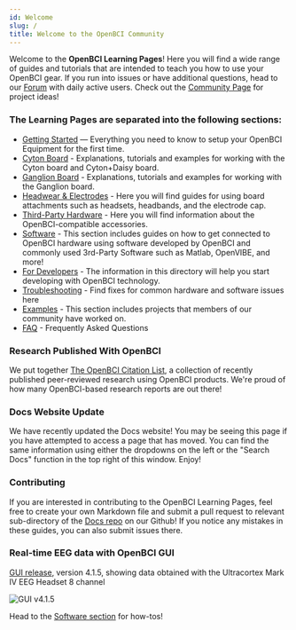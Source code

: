```yaml
---
id: Welcome
slug: /
title: Welcome to the OpenBCI Community
---
```

Welcome to the **OpenBCI Learning Pages**! Here you will find a wide range of guides and tutorials that are intended to teach you how to use your OpenBCI gear. If you run into issues or have additional questions, head to our [Forum](https://openbci.com/forum/) with daily active users. Check out the [Community Page](http://openbci.com/community) for project ideas!

### The Learning Pages are separated into the following sections:

-   [Getting Started](GettingStarted/00-GettingStartedLanding.md) — Everything you need to know to setup your OpenBCI Equipment for the first time.
-   [Cyton Board](Cyton/01-CytonBoard.md) - Explanations, tutorials and examples for working with the Cyton board and Cyton+Daisy board.
-   [Ganglion Board](Ganglion/01-GanglionBoard.md) - Explanations, tutorials and examples for working with the Ganglion board.
-   [Headwear & Electrodes](AddOns/00-AddOnLanding.md) - Here you will find guides for using board attachments such as headsets, headbands, and the electrode cap.
-   [Third-Party Hardware](ThirdParty/00-ThirdPartyLanding.md) - Here you will find information about the OpenBCI-compatible accessories.
-   [Software](Software/00-SoftwareLanding.md) - This section includes guides on how to get connected to OpenBCI hardware using software developed by OpenBCI and commonly used 3rd-Party Software such as Matlab, OpenVIBE, and more!
-   [For Developers](ForDevelopers/00-ForDevelopersLanding.md) - The information in this directory will help you start developing with OpenBCI technology.
-   [Troubleshooting](Troubleshooting/00-TroubleshootingLanding.md) - Find fixes for common hardware and software issues here
-   [Examples](Examples/00-ExamplesLanding.md) - This section includes projects that members of our community have worked on.
-   [FAQ](FAQ/00-FAQ.md) - Frequently Asked Questions

### Research Published With OpenBCI

We put together [The OpenBCI Citation List](https://openbci.com/citations), a collection of recently published peer-reviewed research using OpenBCI products. We're proud of how many OpenBCI-based research reports are out there!

### Docs Website Update

We have recently updated the Docs website! You may be seeing this page if you have attempted to access a page that has moved. You can find the same information using either the dropdowns on the left or the "Search Docs" function in the top right of this window. Enjoy!

### Contributing

If you are interested in contributing to the OpenBCI Learning Pages, feel free to create your own Markdown file and submit a pull request to relevant sub-directory of the [Docs repo](https://github.com/openbci/Documentation) on our Github! If you notice any mistakes in these guides, you can also submit issues there.

### Real-time EEG data with OpenBCI GUI

[GUI release](https://github.com/OpenBCI/OpenBCI_GUI/releases), version 4.1.5, showing data obtained with the Ultracortex Mark IV EEG Headset 8 channel

![GUI v4.1.5](https://media.giphy.com/media/KyAYyrf3lkE6dsTKej/giphy.gif)

Head to the [Software section](Software/00-SoftwareLanding.md) for how-tos!
